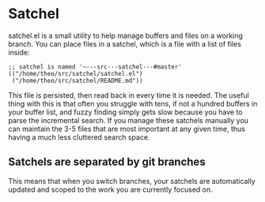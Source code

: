 # Satchel

satchel.el is a small utility to help manage buffers and files on a working
branch.  You can place files in a satchel, which is a file with a list of files
inside:

```elisp
;; satchel is named '~---src---satchel---#master'
(("/home/theo/src/satchel/satchel.el")
 ("/home/theo/src/satchel/README.md"))
```

This file is persisted, then read back in every time it is needed.  The useful
thing with this is that often you struggle with tens, if not a hundred buffers
in your buffer list, and fuzzy finding simply gets slow because you have to
parse the incremental search.  If you manage these satchels manually you can
maintain the 3-5 files that are most important at any given time, thus having a
much less cluttered search space.

## Satchels are separated by git branches
This means that when you switch branches, your satchels are automatically
updated and scoped to the work you are currently focused on.
